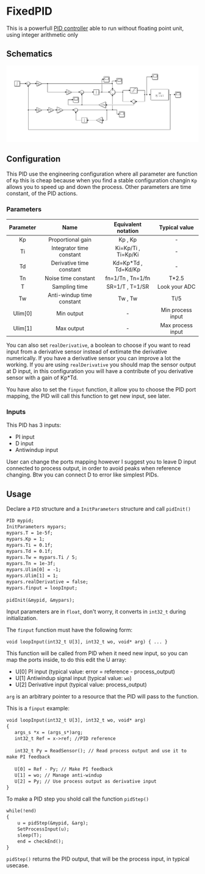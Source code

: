 # FixedPID

This is a powerfull [PID controller](https://en.wikipedia.org/wiki/PID_controller) able to run without floating point unit, using integer arithmetic only

## Schematics
   <img src="diagram.jpg" width="1000">

## Configuration
This PID use the engineering configuration where all parameter are function of `Kp` this is cheap because when you find a stable configuration changin `Kp` allows you to speed up and down the process. Other parameters are time constant, of the PID actions.

### Parameters
| Parameter 	|            Name           	| Equivalent notation 	| Typical value 	|
|:---------:	|:-------------------------:	|:---------------------:|:---------------:|
|     Kp    	|     Proportional gain     	|       Kp , Kp       	|       -       	|
|     Ti    	|  Integrator time constant 	| Ki=Kp/Ti , Ti=Kp/Ki 	|       -       	|
|     Td    	|  Derivative time constant 	| Kd=Kp*Td , Td=Kd/Kp 	|       -       	|
|     Tn    	|    Noise time constant    	|  fn=1/Tn , Tn=1/fn  	|     T*2.5     	|
|     T     	|       Sampling time       	|   SR=1/T , T=1/SR   	| Look your ADC 	|
|     Tw    	| Anti-windup time constant 	|       Tw , Tw       	|      Ti/5     	|
|   Ulim[0] 	|       Min output           	|          -   	        |Min process input|
|   Ulim[1] 	|       Max output           	|          -   	        |Max process input|

You can also set `realDerivative`, a boolean to choose if you want to read input from a derivative sensor instead of extimate the derivative numerically. If you have a derivative sensor you can improve a lot the working. If you are using `realDerivative` you should map the sensor output at D input, in this configuration you will have a contribute of you derivative sensor with a gain of Kp*Td.

You have also to set the `finput` function, it allow you to choose the PID port mapping, the PID will call this function to get new input, see later.

### Inputs
This PID has 3 inputs:
- PI input
- D input
- Antiwindup input

User can change the ports mapping however I suggest you to leave D input connected to process output, in order to avoid peaks when reference changing. Btw you can connect D to error like simplest PIDs.

## Usage
Declare a `PID` structure and a `InitParameters` structure and call `pidInit()`
```
PID mypid;
InitParameters mypars;
mypars.T = 1e-5f;
mypars.Kp = 1;
mypars.Ti = 0.1f;
mypars.Td = 0.1f;
mypars.Tw = mypars.Ti / 5;
mypars.Tn = 1e-3f;
mypars.Ulim[0] = -1;
mypars.Ulim[1] = 1;
mypars.realDerivative = false;
mypars.finput = loopInput;
	
pidInit(&mypid, &mypars);
```
Input parameters are in `float`, don't worry, it converts in `int32_t` during initialization.

The `finput` function must have the following form:
```
void loopInput(int32_t U[3], int32_t wo, void* arg) { ... }
```
This function will be called from PID when it need new input, so you can map the ports inside, to do this edit the U array:
- U[0] PI input (typical value: error = reference - process_output)
- U[1] Antiwindup signal input (typical value: `wo`)
- U[2] Derivative input (typical value: process_output)

 `arg` is an arbitrary pointer to a resource that the PID will pass to the function.
 
 This is a `finput` example:
 ```
void loopInput(int32_t U[3], int32_t wo, void* arg)
{
	args_s *x = (args_s*)arg;
	int32_t Ref = x->ref; //PID reference 

	int32_t Py = ReadSensor(); // Read process output and use it to make PI feedback

	U[0] = Ref - Py; // Make PI feedback
	U[1] = wo; // Manage anti-windup
	U[2] = Py; // Use process output as derivative input
}
 ```
 To make a PID step you shold call the function `pidStep()`
```
while(!end)
{
	u = pidStep(&mypid, &arg);
	SetProcessInput(u);
	sleep(T);
	end = checkEnd();
}
```
`pidStep()` returns the PID output, that will be the process input, in typical usecase.





